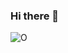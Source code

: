 ### Hi there 👋

<!--
**Lee-Kayn/Lee-Kayn** is a ✨ _special_ ✨ repository because its `README.md` (this file) appears on your GitHub profile.

Here are some ideas to get you started:

- 🔭 I’m currently working on ...
- 🌱 I’m currently learning ...
- 👯 I’m looking to collaborate on ...
- 🤔 I’m looking for help with ...
- 💬 Ask me about ...
- 📫 How to reach me: ...
- 😄 Pronouns: ...
- ⚡ Fun fact: ...
-->
![O](https://drive.google.com/file/d/1a95rmEPb3XA8-SNxYLBz-tVoBTpx19oh/view?usp=sharing)
